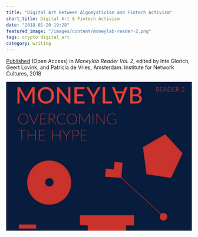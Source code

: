 ```yaml
---
title: "Digital Art Between Algomysticism and Fintech Activism"
short_title: Digital Art & Fintech Activism
date: "2018-01-20 19:28"
featured_image: "/images/content/moneylab-reader-2.png"
tags: crypto digital_art
category: writing
---
```


[Published](http://networkcultures.org/blog/publication/moneylab-reader-2-overcoming-the-hype/) (Open Access) in _Moneylab Reader Vol. 2_, edited by Inte Glorich, Geert Lovink, and Patricia de Vries, Amsterdam: Institute for Network Cultures, 2018

![](/images/content/moneylab-reader-2.png)
